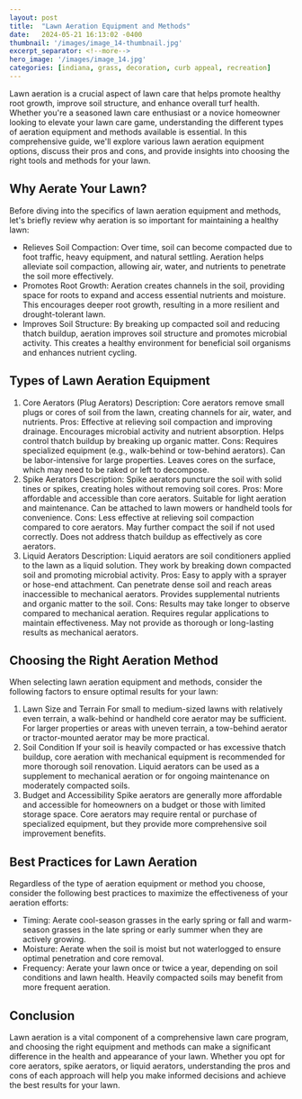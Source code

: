 ```yaml
---
layout: post
title:  "Lawn Aeration Equipment and Methods"
date:   2024-05-21 16:13:02 -0400
thumbnail: '/images/image_14-thumbnail.jpg'
excerpt_separator: <!--more-->
hero_image: '/images/image_14.jpg'
categories: [indiana, grass, decoration, curb appeal, recreation]
---
```

Lawn aeration is a crucial aspect of lawn care that helps promote healthy root growth, improve soil structure, and enhance overall turf health. <!--more-->Whether you're a seasoned lawn care enthusiast or a novice homeowner looking to elevate your lawn care game, understanding the different types of aeration equipment and methods available is essential. In this comprehensive guide, we'll explore various lawn aeration equipment options, discuss their pros and cons, and provide insights into choosing the right tools and methods for your lawn.

## Why Aerate Your Lawn?
Before diving into the specifics of lawn aeration equipment and methods, let's briefly review why aeration is so important for maintaining a healthy lawn:
* Relieves Soil Compaction: Over time, soil can become compacted due to foot traffic, heavy equipment, and natural settling. Aeration helps alleviate soil compaction, allowing air, water, and nutrients to penetrate the soil more effectively.
* Promotes Root Growth: Aeration creates channels in the soil, providing space for roots to expand and access essential nutrients and moisture. This encourages deeper root growth, resulting in a more resilient and drought-tolerant lawn.
* Improves Soil Structure: By breaking up compacted soil and reducing thatch buildup, aeration improves soil structure and promotes microbial activity. This creates a healthy environment for beneficial soil organisms and enhances nutrient cycling.

## Types of Lawn Aeration Equipment
1. Core Aerators (Plug Aerators)
Description: Core aerators remove small plugs or cores of soil from the lawn, creating channels for air, water, and nutrients.
Pros:
Effective at relieving soil compaction and improving drainage.
Encourages microbial activity and nutrient absorption.
Helps control thatch buildup by breaking up organic matter.
Cons:
Requires specialized equipment (e.g., walk-behind or tow-behind aerators).
Can be labor-intensive for large properties.
Leaves cores on the surface, which may need to be raked or left to decompose.
2. Spike Aerators
Description: Spike aerators puncture the soil with solid tines or spikes, creating holes without removing soil cores.
Pros:
More affordable and accessible than core aerators.
Suitable for light aeration and maintenance.
Can be attached to lawn mowers or handheld tools for convenience.
Cons:
Less effective at relieving soil compaction compared to core aerators.
May further compact the soil if not used correctly.
Does not address thatch buildup as effectively as core aerators.
3. Liquid Aerators
Description: Liquid aerators are soil conditioners applied to the lawn as a liquid solution. They work by breaking down compacted soil and promoting microbial activity.
Pros:
Easy to apply with a sprayer or hose-end attachment.
Can penetrate dense soil and reach areas inaccessible to mechanical aerators.
Provides supplemental nutrients and organic matter to the soil.
Cons:
Results may take longer to observe compared to mechanical aeration.
Requires regular applications to maintain effectiveness.
May not provide as thorough or long-lasting results as mechanical aerators.

## Choosing the Right Aeration Method
When selecting lawn aeration equipment and methods, consider the following factors to ensure optimal results for your lawn:
1. Lawn Size and Terrain
For small to medium-sized lawns with relatively even terrain, a walk-behind or handheld core aerator may be sufficient.
For larger properties or areas with uneven terrain, a tow-behind aerator or tractor-mounted aerator may be more practical.
2. Soil Condition
If your soil is heavily compacted or has excessive thatch buildup, core aeration with mechanical equipment is recommended for more thorough soil renovation.
Liquid aerators can be used as a supplement to mechanical aeration or for ongoing maintenance on moderately compacted soils.
3. Budget and Accessibility
Spike aerators are generally more affordable and accessible for homeowners on a budget or those with limited storage space.
Core aerators may require rental or purchase of specialized equipment, but they provide more comprehensive soil improvement benefits.

## Best Practices for Lawn Aeration
Regardless of the type of aeration equipment or method you choose, consider the following best practices to maximize the effectiveness of your aeration efforts:
* Timing: Aerate cool-season grasses in the early spring or fall and warm-season grasses in the late spring or early summer when they are actively growing.
* Moisture: Aerate when the soil is moist but not waterlogged to ensure optimal penetration and core removal.
* Frequency: Aerate your lawn once or twice a year, depending on soil conditions and lawn health. Heavily compacted soils may benefit from more frequent aeration.

## Conclusion
Lawn aeration is a vital component of a comprehensive lawn care program, and choosing the right equipment and methods can make a significant difference in the health and appearance of your lawn. Whether you opt for core aerators, spike aerators, or liquid aerators, understanding the pros and cons of each approach will help you make informed decisions and achieve the best results for your lawn.

